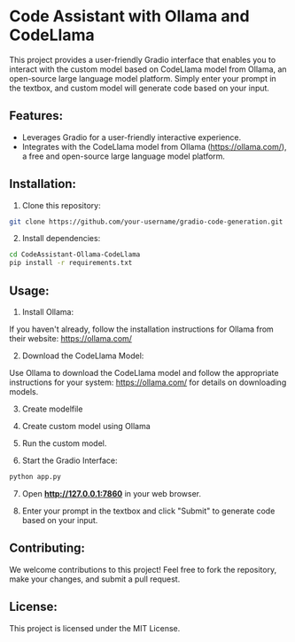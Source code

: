 # Code Assistant with Ollama and CodeLlama

This project provides a user-friendly Gradio interface that enables you to interact with the custom model based on CodeLlama model from Ollama, an open-source large language model platform. Simply enter your prompt in the textbox, and custom model will generate code based on your input.

## Features:

- Leverages Gradio for a user-friendly interactive experience.
- Integrates with the CodeLlama model from Ollama (https://ollama.com/), a free and open-source large language model platform.


## Installation:

1. Clone this repository:

```bash
git clone https://github.com/your-username/gradio-code-generation.git
```

2. Install dependencies:

```Bash
cd CodeAssistant-Ollama-CodeLlama
pip install -r requirements.txt
```

## Usage:

1. Install Ollama:

If you haven't already, follow the installation instructions for Ollama from their website: https://ollama.com/

2. Download the CodeLlama Model:

Use Ollama to download the CodeLlama model and follow the appropriate instructions for your system: https://ollama.com/ for details on downloading models.

3. Create modelfile

4. Create custom model using Ollama

5. Run the custom model.

6. Start the Gradio Interface:

```bash
python app.py
```

7. Open **http://127.0.0.1:7860** in your web browser.

8. Enter your prompt in the textbox and click "Submit" to generate code based on your input.


## Contributing:

We welcome contributions to this project! Feel free to fork the repository, make your changes, and submit a pull request.

## License:

This project is licensed under the MIT License.

